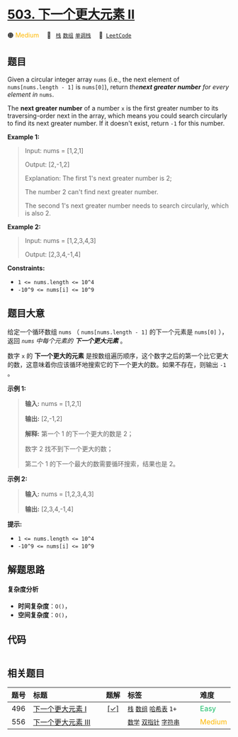 # [503. 下一个更大元素 II](https://leetcode.com/problems/next-greater-element-ii)

🟠 <font color=#ffb800>Medium</font>&emsp; 🔖&ensp; [`栈`](/outline/tag/stack.md) [`数组`](/outline/tag/array.md) [`单调栈`](/outline/tag/monotonic-stack.md)&emsp; 🔗&ensp;[`LeetCode`](https://leetcode.com/problems/next-greater-element-ii)

## 题目

Given a circular integer array `nums` (i.e., the next element of
`nums[nums.length - 1]` is `nums[0]`), return _the**next greater number** for
every element in_ `nums`.

The **next greater number** of a number `x` is the first greater number to its
traversing-order next in the array, which means you could search circularly to
find its next greater number. If it doesn't exist, return `-1` for this
number.



**Example 1:**

> Input: nums = [1,2,1]
> 
> Output: [2,-1,2]
> 
> Explanation: The first 1's next greater number is 2; 
> 
> The number 2 can't find next greater number. 
> 
> The second 1's next greater number needs to search circularly, which is also 2.

**Example 2:**

> Input: nums = [1,2,3,4,3]
> 
> Output: [2,3,4,-1,4]

**Constraints:**

  * `1 <= nums.length <= 10^4`
  * `-10^9 <= nums[i] <= 10^9`


## 题目大意

给定一个循环数组 `nums` （ `nums[nums.length - 1]` 的下一个元素是 `nums[0]` ），返回 _`nums`
中每个元素的 **下一个更大元素**_ 。

数字 `x` 的 **下一个更大的元素**
是按数组遍历顺序，这个数字之后的第一个比它更大的数，这意味着你应该循环地搜索它的下一个更大的数。如果不存在，则输出 `-1` 。



**示例 1:**

> 
> 
> 
> 
> 
> **输入:** nums = [1,2,1]
> 
> **输出:** [2,-1,2]
> 
> **解释:** 第一个 1 的下一个更大的数是 2；
> 
> 数字 2 找不到下一个更大的数； 
> 
> 第二个 1 的下一个最大的数需要循环搜索，结果也是 2。
> 
> 

**示例 2:**

> 
> 
> 
> 
> 
> **输入:** nums = [1,2,3,4,3]
> 
> **输出:** [2,3,4,-1,4]
> 
> 



**提示:**

  * `1 <= nums.length <= 10^4`
  * `-10^9 <= nums[i] <= 10^9`


## 解题思路

#### 复杂度分析

- **时间复杂度**：`O()`，
- **空间复杂度**：`O()`，

## 代码

```javascript

```

## 相关题目

<!-- prettier-ignore -->
| 题号 | 标题 | 题解 | 标签 | 难度 |
| :------: | :------ | :------: | :------ | :------ |
| 496 | [下一个更大元素 I](https://leetcode.com/problems/next-greater-element-i) | [[✓]](/problem/0496.md) |  [`栈`](/outline/tag/stack.md) [`数组`](/outline/tag/array.md) [`哈希表`](/outline/tag/hash-table.md) `1+` | <font color=#15bd66>Easy</font> |
| 556 | [下一个更大元素 III](https://leetcode.com/problems/next-greater-element-iii) |  |  [`数学`](/outline/tag/math.md) [`双指针`](/outline/tag/two-pointers.md) [`字符串`](/outline/tag/string.md) | <font color=#ffb800>Medium</font> |

<style>
.blue {
    background-color: #096dd9;
    padding: 0.25rem 0.5rem;
    margin: 0;
    font-size: 0.85em;
    border-radius: 3px;
    color: white;
    font-weight: 500;
}
table th:first-of-type { width: 10%; }
table th:nth-of-type(2) { width: 35%; }
table th:nth-of-type(3) { width: 10%; }
table th:nth-of-type(4) { width: 35%; }
table th:nth-of-type(5) { width: 10%; }
</style>
